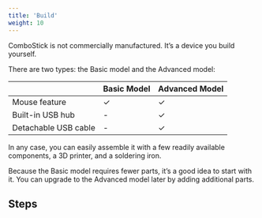 ```yaml
---
title: 'Build'
weight: 10
---
```


ComboStick is not commercially manufactured. It’s a device you build yourself.

There are two types: the Basic model and the Advanced model:

|                      | Basic Model | Advanced Model |
| -------------------- | ----------- | -------------- |
| Mouse feature        | ✓           | ✓              |
| Built-in USB hub     | -           | ✓              |
| Detachable USB cable | -           | ✓              |

In any case, you can easily assemble it with a few readily available components, a 3D printer, and a soldering iron.

Because the Basic model requires fewer parts, it’s a good idea to start with it.
You can upgrade to the Advanced model later by adding additional parts.

## Steps
